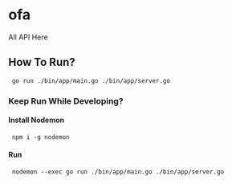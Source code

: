 # ofa
All API Here

## How To Run?
````
 go run ./bin/app/main.go ./bin/app/server.go
````

### Keep Run While Developing?

#### Install Nodemon
````
 npm i -g nodemon
````
#### Run
````
 nodemon --exec go run ./bin/app/main.go ./bin/app/server.go
````
